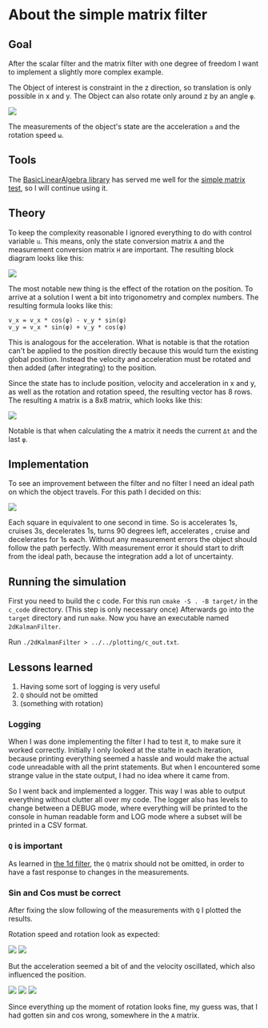# About the simple matrix filter

## Goal

After the scalar filter and the matrix filter with one degree of freedom I want to implement a slightly more complex example.

The Object of interest is constraint in the z direction, so translation is only possible in x and y.
The Object can also rotate only around z by an angle `φ`.

![](images/2dObject.jpeg)

The measurements of the object's state are the acceleration `a` and the rotation speed `ω`. 

## Tools

The [BasicLinearAlgebra library](https://github.com/tomstewart89/BasicLinearAlgebra) has served me well for the [simple matrix test](../simple_matrix_filter/AboutSimpleMatrixFilter.md), so I will continue using it.

## Theory 

To keep the complexity reasonable I ignored everything to do with control variable `u`.
This means, only the state conversion matrix `A` and the measurement conversion matrix `H` are important.
The resulting block diagram looks like this:

![](images/2dBlockDiagram.jpeg)

The most notable new thing is the effect of the rotation on the position.
To arrive at a solution I went a bit into trigonometry and complex numbers. 
The resulting formula looks like this:

```
v_x = v_x * cos(φ) - v_y * sin(φ)
v_y = v_x * sin(φ) + v_y * cos(φ)
```

This is analogous for the acceleration.
What is notable is that the rotation can't be applied to the position directly because this would turn the existing global position. Instead the velocity and acceleration must be rotated and then added (after integrating) to the position.

Since the state has to include position, velocity and acceleration in x and y, as well as the rotation and rotation speed, the resulting vector has 8 rows.
The resulting `A` matrix is a 8x8 matrix, which looks like this:

![](images/2dAMatrix.jpeg)

Notable is that when calculating the `A` matrix it needs the current `Δt` and the last `φ`.

## Implementation

To see an improvement between the filter and no filter I need an ideal path on which the object travels.
For this path I decided on this:

![](images/2dIdealPath.jpeg)

Each square in equivalent to one second in time. 
So is accelerates 1s, cruises 3s, decelerates 1s, turns 90 degrees left, accelerates , cruise and decelerates for 1s each. 
Without any measurement errors the object should follow the path perfectly.
With measurement error it should start to drift from the ideal path, because the integration add a lot of uncertainty.

## Running the simulation

First you need to build the c code.
For this run `cmake -S . -B target/` in the `c_code` directory.
(This step is only necessary once)
Afterwards go into the `target` directory and run `make`.
Now you have an executable named `2dKalmanFilter`.

Run `./2dKalmanFilter > ../../plotting/c_out.txt`.

## Lessons learned

1. Having some sort of logging is very useful
2. `Q` should not be omitted
3. (something with rotation)

### Logging

When I was done implementing the filter I had to test it, to make sure it worked correctly.
Initially I only looked at the sta!te in each iteration, because printing everything seemed a hassle and would make the actual code unreadable with all the print statements.
But when I encountered some strange value in the state output, I had no idea where it came from.

So I went back and implemented a logger.
This way I was able to output everything without clutter all over my code.
The logger also has levels to change between a DEBUG mode, where everything will be printed to the console in human readable form and LOG mode where a subset will be printed in a CSV format.

### `Q` is important

As learned in [the 1d filter](../1d_acc_filter/About1dAcc.md), the `Q` matrix should not be omitted, in order to have a fast response to changes in the measurements.

### Sin and Cos must be correct

After fixing the slow following of the measurements with `Q` I plotted the results.

Rotation speed and rotation look as expected:

![](images/plot_rotspeed_wrong.png)
![](images/plot_rot_wrong.png)

But the acceleration seemed a bit of and the velocity oscillated, which also influenced the position.

![](images/plot_acc_wrong.png)
![](images/plot_vel_wrong.png)
![](images/plot_pos_wrong.png)

Since everything up the moment of rotation looks fine, my guess was, that I had gotten sin and cos wrong, somewhere in the `A` matrix.